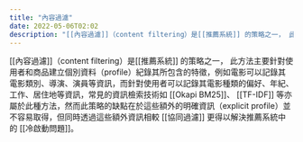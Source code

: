 ```yaml
---
title: "內容過濾"
date: 2022-05-06T02:02
description: "[[內容過濾]]（content filtering）是[[推薦系統]] 的策略之一， 此方法主要針對使用者和商品建立個別資料（profile）紀錄其所包含的特徵..."
---
```


[[內容過濾]]（content filtering）是[[推薦系統]] 的策略之一， 此方法主要針對使用者和商品建立個別資料（profile）紀錄其所包含的特徵，例如電影可以記錄其電影類別、導演、演員等資訊，而針對使用者可以記錄其電影種類的偏好、年紀、工作、居住地等資訊，常見的資訊檢索技術如 [[Okapi BM25]]、 [[TF-IDF]] 等亦屬於此種方法，然而此策略的缺點在於這些額外的明確資訊（explicit profile）並不容易取得，但同時透過這些額外資訊相較 [[協同過濾]] 更得以解決推薦系統中的 [[冷啟動問題]]。
